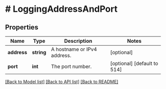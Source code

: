 # # LoggingAddressAndPort

## Properties

Name | Type | Description | Notes
------------ | ------------- | ------------- | -------------
**address** | **string** | A hostname or IPv4 address. | [optional]
**port** | **int** | The port number. | [optional] [default to 514]

[[Back to Model list]](../../README.md#models) [[Back to API list]](../../README.md#endpoints) [[Back to README]](../../README.md)

